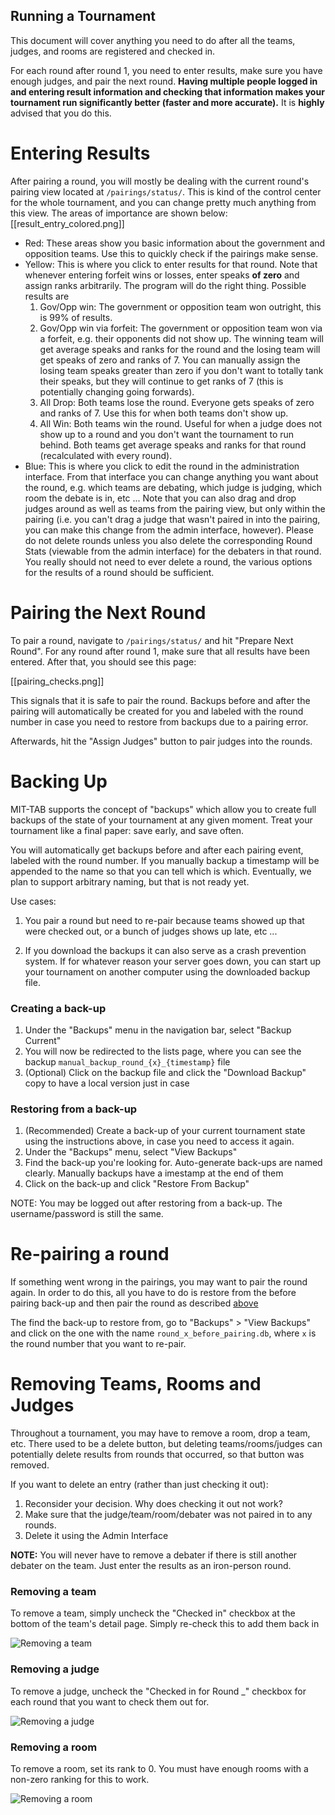 Running a Tournament
--------------------

This document will cover anything you need to do after all the teams, judges, and rooms are registered and checked in.

For each round after round 1, you need to enter results, make sure you have enough judges, and pair the next round. **Having multiple people logged in and entering result information and checking that information makes your tournament run significantly better (faster and more accurate).** It is **highly** advised that you do this.

# Entering Results

After pairing a round, you will mostly be dealing with the current round's pairing view located at `/pairings/status/`. This is kind of the control center for the whole tournament, and you can change pretty much anything from this view.  The areas of importance are shown below:
[[result_entry_colored.png]]

* Red: These areas show you basic information about the government and opposition teams.  Use this to quickly check if the pairings make sense.
* Yellow: This is where you click to enter results for that round.  Note that whenever entering forfeit wins or losses, enter speaks **of zero** and assign ranks arbitrarily.  The program will do the right thing. Possible results are
  1. Gov/Opp win: The government or opposition team won outright, this is 99% of results.
  2. Gov/Opp win via forfeit: The government or opposition team won via a forfeit, e.g. their opponents did not show up.  The winning team will get average speaks and ranks for the round and the losing team will get speaks of zero and ranks of 7.  You can manually assign the losing team speaks greater than zero if you don't want to totally tank their speaks, but they will continue to get ranks of 7 (this is potentially changing going forwards).
  3. All Drop: Both teams lose the round. Everyone gets speaks of zero and ranks of 7.  Use this for when both teams don't show up.
  4. All Win: Both teams win the round.  Useful for when a judge does not show up to a round and you don't want the tournament to run behind.  Both teams get average speaks and ranks for that round (recalculated with every round).
* Blue: This is where you click to edit the round in the administration interface.  From that interface you can change anything you want about the round, e.g. which teams are debating, which judge is judging, which room the debate is in, etc ...  Note that you can also drag and drop judges around as well as teams from the pairing view, but only within the pairing (i.e. you can't drag a judge that wasn't paired in into the pairing, you can make this change from the admin interface, however).  Please do not delete rounds unless you also delete the corresponding Round Stats (viewable from the admin interface) for the debaters in that round.  You really should not need to ever delete a round, the various options for the results of a round should be sufficient. 

# Pairing the Next Round

To pair a round, navigate to `/pairings/status/` and hit "Prepare Next Round". For any round after round 1, make sure that all results have been entered. After that, you should see this page:

[[pairing_checks.png]]

This signals that it is safe to pair the round.  Backups before and after the pairing will automatically be created for you and labeled with the round number in case you need to restore from backups due to a pairing error.

Afterwards, hit the "Assign Judges" button to pair judges into the rounds.

# Backing Up

MIT-TAB supports the concept of "backups" which allow you to create full backups of the state of your tournament at any given moment. Treat your tournament like a final paper: save early, and save often.

You will automatically get backups before and after each pairing event, labeled with the round number.  If you manually backup a timestamp will be appended to the name so that you can tell which is which. Eventually, we plan to support arbitrary naming, but that is not ready yet.

Use cases:

1. You pair a round but need to re-pair because teams showed up that were checked out, or a bunch of judges shows up late, etc ...

2. If you download the backups it can also serve as a crash prevention system.  If for whatever reason your server goes down, you can start up your tournament on another computer using the downloaded backup file.

### Creating a back-up

1. Under the "Backups" menu in the navigation bar, select "Backup Current"
2. You will now be redirected to the lists page, where you can see the backup `manual_backup_round_{x}_{timestamp}` file
3. (Optional) Click on the backup file and click the "Download Backup" copy to have a local version just in case


### Restoring from a back-up

1. (Recommended) Create a back-up of your current tournament state using the instructions above, in case you need to access it again.
2. Under the "Backups" menu, select "View Backups"
3. Find the back-up you're looking for. Auto-generate back-ups are named clearly. Manually backups have a imestamp at the end of them
4. Click on the back-up and click "Restore From Backup"

NOTE: You may be logged out after restoring from a back-up. The username/password is still the same.

# Re-pairing a round

If something went wrong in the pairings, you may want to pair the round again. In order to do this, all you have to do is restore from the before pairing back-up and then pair the round as described [above](#pairing-the-next-round)

The find the back-up to restore from, go to "Backups" > "View Backups" and click on the one with the name `round_x_before_pairing.db`, where `x` is the round number that you want to re-pair.

# Removing Teams, Rooms and Judges

Throughout a tournament, you may have to remove a room, drop a team, etc. There used to be a delete button, but deleting teams/rooms/judges can potentially delete results from rounds that occurred, so that button was removed.

If you want to delete an entry (rather than just checking it out):

1. Reconsider your decision. Why does checking it out not work?
2. Make sure that the judge/team/room/debater was not paired in to any rounds.
3. Delete it using the Admin Interface

**NOTE:** You will never have to remove a debater if there is still another debater on the team. Just enter the results as an iron-person round.

### Removing a team

To remove a team, simply uncheck the "Checked in" checkbox at the bottom of the team's detail page. Simply re-check this to add them back in

![Removing a team](https://i.imgur.com/wTjnlAE.png)

### Removing a judge

To remove a judge, uncheck the "Checked in for Round _" checkbox for each round that you want to check them out for.

![Removing a judge](https://i.imgur.com/40wWLU4.png)

### Removing a room

To remove a room, set its rank to 0. You must have enough rooms with a non-zero ranking for this to work.

![Removing a room](https://i.imgur.com/FeaKOMu.png)

